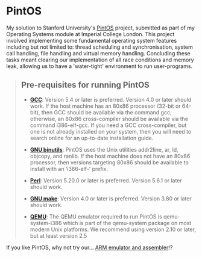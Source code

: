 # PintOS

My solution to Stanford University's [PintOS](https://en.wikipedia.org/wiki/Pintos) project, submitted as part of my Operating Systems module at Imperial College London. This project involved implementing some fundamental operating system features including but not limited to: thread scheduling and synchronisation, system call handling, file handling and virtual memory handling. Concluding these tasks meant clearing our implementation of all race conditions and memory leak, allowing us to have a 'water-tight' environment to run user-programs.

>## Pre-requisites for running PintOS
>
>- [**GCC**](http://gcc.gnu.org/): Version 5.4 or later is preferred. Version 4.0 or
>later should work. If the host machine has an 80x86 processor (32-bit or 64-bit), then GCC
>should be available via the command gcc; otherwise, an 80x86 cross-compiler should be
>available via the command i386-elf-gcc. If you need a GCC cross-compiler, but one is
>not already installed on your system, then you will need to search online for an up-to-date
>installation guide.
>
>- [**GNU binutils**](http://www.gnu.org/software/binutils/): PintOS uses the
>Unix utilities addr2line, ar, ld, objcopy, and ranlib. If the host machine does not have
>an 80x86 processor, then versions targeting 80x86 should be available to install with an
>‘i386-elf-’ prefix.
>
>- [**Perl**](http://www.perl.org): Version 5.20.0 or later is preferred. Version 5.6.1
>or later should work.
>
>- [**GNU make**](http://www.gnu.org/software/make/): Version 4.0 or later is
>preferred. Version 3.80 or later should work.
>
>- [**QEMU**](http://fabrice.bellard.free.fr/qemu/): The QEMU emulator required to run PintOS is qemu-system-i386 which is part of the qemu-system package on
>most modern Unix platforms. We recommend using version 2.10 or later, but at least version 2.5

If you like PintOS, why not try our... [ARM emulator and assembler](https://github.com/BnjmnCummings/arm-v8-emulator-and-assembler)!?
